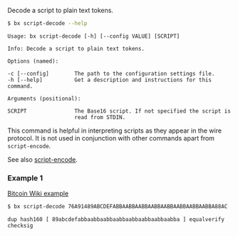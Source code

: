 Decode a script to plain text tokens.
```sh
$ bx script-decode --help
```
```
Usage: bx script-decode [-h] [--config VALUE] [SCRIPT]                   

Info: Decode a script to plain text tokens.                              

Options (named):

-c [--config]        The path to the configuration settings file.        
-h [--help]          Get a description and instructions for this command.

Arguments (positional):

SCRIPT               The Base16 script. If not specified the script is   
                     read from STDIN.
```
This command is helpful in interpreting scripts as they appear in the wire protocol. It is not used in conjunction with other commands apart from `script-encode`.

See also [script-encode](bx-script-encode).
### Example 1
[Bitcoin Wiki example](https://en.bitcoin.it/wiki/Script#Scripts)
```sh
$ bx script-decode 76A91489ABCDEFABBAABBAABBAABBAABBAABBAABBAABBA88AC
```
```
dup hash160 [ 89abcdefabbaabbaabbaabbaabbaabbaabbaabba ] equalverify checksig
```